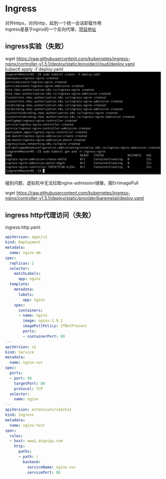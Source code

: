 # Ingress

对外https，对内http，起到一个统一会话卸载作用  
ingress是基于nginx的一个反向代理，[项目地址](https://kubernetes.github.io/ingress-nginx/deploy/)

## ingress实验（失败）

wget https://raw.githubusercontent.com/kubernetes/ingress-nginx/controller-v1.5.1/deploy/static/provider/cloud/deploy.yaml  
kubectl apply -f deploy.yaml  
![ingress deploy](../img/k8s-ingress-deploy.png)

碰到问题，虚拟机中无法拉取nginx-admission镜像，报ErrImagePull  

wget https://raw.githubusercontent.com/kubernetes/ingress-nginx/controller-v1.5.1/deploy/static/provider/baremetal/deploy.yaml  

## ingress http代理访问（失败）

ingress.http.yaml
```yaml
apiVersion: apps/v1
kind: Deployment
metadata:
  name: nginx-dm
spec:
  replicas: 2
  selector:
    matchLabels:
      app: nginx
  template:
    metadata:
      labels:
        app: nginx
    spec:
      containers:
      - name: nginx
        image: nginx:1.9.1
        imagePullPolicy: IfNotPresent
        ports:
        - containerPort: 80
---
apiVersion: v1
kind: Service
metadata:
  name: nginx-svc
spec:
  ports:
  - port: 80
    targetPort: 80
    protocol: TCP
  selector:
    name: nginx
---
apiVersion: extensions/v1beta1
kind: Ingress
metadata:
  name: nginx-test
spec:
  rules:
  - host: www1.atguigu.com
    http:
      paths:
      - path: /
        backend:
          serviceName: nginx-svc
          servicePort: 80
```